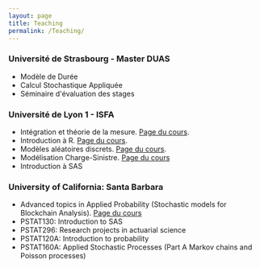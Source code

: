 ```yaml
---
layout: page
title: Teaching
permalink: /Teaching/
---
```

### Université de Strasbourg - Master DUAS

* Modèle de Durée
* Calcul Stochastique Appliquée
* Séminaire d'évaluation des stages


### Université de Lyon 1 - ISFA

* Intégration et théorie de la mesure. [Page du cours](http://pierre-olivier.goffard.me/integration/).
* Introduction à R. [Page du cours](http://pierre-olivier.goffard.me/IntroR/).
* Modèles aléatoires discrets. [Page du cours](http://pierre-olivier.goffard.me/mad/).
* Modélisation Charge-Sinistre. [Page du cours](http://pierre-olivier.goffard.me/MCS/)
* Introduction à SAS

### University of California: Santa Barbara

* Advanced topics in Applied Probability (Stochastic models for Blockchain Analysis). [Page du cours](http://pierre-olivier.goffard.me/BLOCKASTICS/)
* PSTAT130: Introduction to SAS
* PSTAT296: Research projects in actuarial science
* PSTAT120A: Introduction to probability
* PSTAT160A: Applied Stochastic Processes (Part A Markov chains and Poisson processes)


<!-- ## Introduction à la théorie de la ruine
![RiskProcess](/Teaching/RiskReserveProcess.png "Risk Reserve process")
### Intervention de 6H Cours Magistral/TD

* [Lectures notes](/Teaching/SupportMiniCoursRuinTheory.pdf)
* [Slides](/Teaching/BeamerMiniCoursRuinTheory.pdf)
* [Exercise](/Teaching/ProblemePanjer.pdf) -->